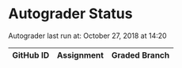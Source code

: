# Autograder Status
Autograder last run at: October 27, 2018 at 14:20

| GitHub ID | Assignment | Graded Branch |
|-----------|------------|---------------|
